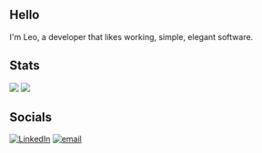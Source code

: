 ## Hello
I'm Leo, a developer that likes working, simple, elegant software. 

## Stats
<!-- Thanks GPRCM for the following-->

![](https://github-readme-stats.vercel.app/api?username=Wissenss&theme=transparent&hide_border=true&include_all_commits=true&count_private=true)
![](https://nirzak-streak-stats.vercel.app/?user=Wissenss&theme=transparent&hide_border=true)<br/>

<!-- Proudly created with GPRM ( https://gprm.itsvg.in ) -->

## Socials
[![LinkedIn](https://img.shields.io/badge/LinkedIn-%230077B5.svg?logo=linkedin&logoColor=white)](https://linkedin.com/in/leonardo-merino-056b4b222) [![email](https://img.shields.io/badge/Email-D14836?logo=gmail&logoColor=white)](mailto:merinogale@gmail.com) 
